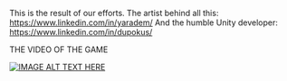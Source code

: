 This is the result of our efforts. 
The artist behind all this: https://www.linkedin.com/in/yaradem/
And the humble Unity developer: https://www.linkedin.com/in/dupokus/

THE VIDEO OF THE GAME

[![IMAGE ALT TEXT HERE](https://img.youtube.com/vi/2XttNF5puos/0.jpg)](https://www.youtube.com/watch?v=2XttNF5puos)
